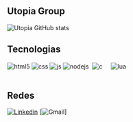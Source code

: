 ## Utopia Group

![Utopia GitHub stats](https://github-readme-stats.vercel.app/api?username=utopiaGroupPb&show_icons=true&theme=dracula&count_private=true)

## Tecnologias
<div style="display: inline_block">
  <img align="center" alt="html5" src="https://img.shields.io/badge/HTML5-E34F26?style=for-the-badge&logo=html5&logoColor=white" />
  <img align="center" alt="css" src="https://img.shields.io/badge/CSS3-1572B6?style=for-the-badge&logo=css3&logoColor=white" />
  <img align="center" alt="js" src="https://img.shields.io/badge/JavaScript-F7DF1E?style=for-the-badge&logo=javascript&logoColor=black" />
  <img align="center" alt="nodejs" src="https://img.shields.io/badge/Node.js-43853D?style=for-the-badge&logo=node.js&logoColor=white" />
  <img align="center" alt="" src="https://img.shields.io/badge/Python-3776AB?style=for-the-badge&logo=python&logoColor=white" />
  <img align="center" alt="c" src="https://img.shields.io/badge/C-00599C?style=for-the-badge&logo=c&logoColor=white" />
  <img align="center" alt="" src="https://img.shields.io/badge/C%2B%2B-00599C?style=for-the-badge&logo=c%2B%2B&logoColor=white" />
  <img align="center" alt="" src="https://img.shields.io/badge/Java-ED8B00?style=for-the-badge&logo=openjdk&logoColor=white" />
  <img align="center" alt="" src="https://img.shields.io/badge/Ruby-CC342D?style=for-the-badge&logo=ruby&logoColor=white" />
  <img align="center" alt="" src="https://img.shields.io/badge/Rust-000000?style=for-the-badge&logo=rust&logoColor=white" />
  <img align="center" alt="lua" src="https://img.shields.io/badge/Lua-2C2D72?style=for-the-badge&logo=lua&logoColor=white" />
  <img align="center" alt="" src="https://img.shields.io/badge/SQLite-07405E?style=for-the-badge&logo=sqlite&logoColor=white" />
  <img align="center" alt="" src="https://img.shields.io/badge/Amazon_AWS-232F3E?style=for-the-badge&logo=amazon-aws&logoColor=white" />
  <img align="center" alt="" src="https://img.shields.io/badge/Microsoft_Azure-0089D6?style=for-the-badge&logo=microsoft-azure&logoColor=white" />
</div><br/>

## Redes
[![Linkedin](https://img.shields.io/badge/LinkedIn-0077B5?style=for-the-badge&logo=linkedin&logoColor=white)](https://www.linkedin.com/in/utopia-group-649130307/)
[![Gmail](https://img.shields.io/badge/Gmail-D14836?style=for-the-badge&logo=gmail&logoColor=white)]
